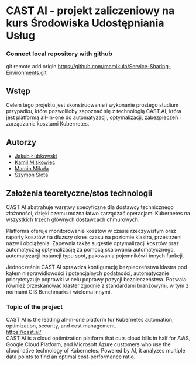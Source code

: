# CAST AI - projekt zaliczeniowy na kurs Środowiska Udostępniania Usług

### Connect local repository with github
git remote add origin https://github.com/mamikula/Service-Sharing-Environments.git

## Wstęp 

Celem tego projektu jest skonstruowanie i wykonanie prostego studium przypadku, które pozwoliłoby zapoznać się z technologią CAST.AI, która jest platformą all-in-one do automatyzacji, optymalizacji, zabezpieczeń i zarządzania kosztami Kubernetes. 

## Autorzy
- [Jakub Łubkowski](https://github.com/jakobcodes)
- [Kamil Miśkowiec](https://github.com/miskowieck)
- [Marcin Mikuła](https://github.com/mamikula)
- [Szymon Słota](https://github.com/sslota)

## Założenia teoretyczne/stos technologii

CAST AI abstrahuje warstwy specyficzne dla dostawcy technicznego złożoności, dzięki czemu można łatwo zarządzać operacjami Kubernetes na wszystkich trzech głównych dostawcach chmurowych.

Platforma oferuje monitorowanie kosztów w czasie rzeczywistym oraz raporty kosztów na dłuższy okres czasu na poziomie klastra, przestrzeni nazw i obciążenia. Zapewnia także sugestie optymalizacji kosztów oraz automatyczną optymalizację za pomocą skalowania automatycznego, automatyzacji instancji typu spot, pakowania pojemników i innych funkcji.

Jednocześnie CAST AI sprawdza konfigurację bezpieczeństwa klastra pod kątem nieprawidłowości i potencjalnych podatności, automatycznie priorytetyzuje poprawki w celu poprawy pozycji bezpieczeństwa. Pozwala również przeskanować klaster zgodnie z standardami branżowymi, w tym z normami CIS Benchmarks i wieloma innymi.


### Topic of the project

CAST AI is the leading all-in-one platform for Kubernetes automation, optimization, security, and cost management. <br>
https://cast.ai/ <br>
CAST AI is a cloud optimization platform that cuts cloud bills in half for AWS,
Google Cloud Platform, and Microsoft Azure customers who use the cloudnative technology of Kubernetes. Powered by AI, it analyzes multiple data
points to find an optimal cost-performance ratio.
